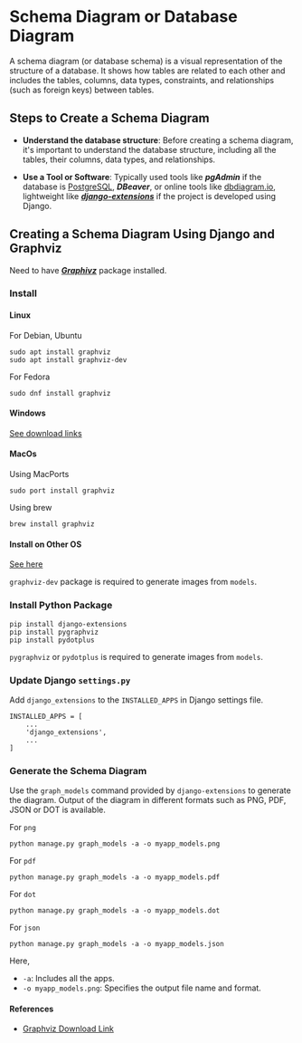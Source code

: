 # Schema Diagram or Database Diagram
A schema diagram (or database schema) is a visual representation of the structure of a database. It shows how tables are related to each other and includes the tables, columns, data types, constraints, and relationships (such as foreign keys) between tables.

## Steps to Create a Schema Diagram
- **Understand the database structure**: Before creating a schema diagram, it's important to understand the database structure, including all the tables, their columns, data types, and relationships.

- **Use a Tool or Software**: Typically used tools like ***pgAdmin*** if the database is [PostgreSQL](/Database/SQL/PostgreSQL/README.md), ***DBeaver***, or online tools like [dbdiagram.io](https://dbdiagram.io/), lightweight like [***django-extensions***](https://django-extensions.readthedocs.io/en/latest/) if the project is developed using Django.

## Creating a Schema Diagram Using Django and Graphviz
Need to have [***Graphivz***](https://graphviz.org/) package installed.

### Install
#### Linux
For Debian, Ubuntu
```
sudo apt install graphviz
sudo apt install graphviz-dev
```

For Fedora
```
sudo dnf install graphviz
```

#### Windows
[See download links](https://graphviz.org/download/)

#### MacOs
Using MacPorts
```
sudo port install graphviz
```

Using brew
```
brew install graphviz
```

#### Install on Other OS
[See here](https://graphviz.org/download/)

`graphviz-dev` package is required to generate images from `models`.

### Install Python Package
```
pip install django-extensions
pip install pygraphviz
pip install pydotplus
```

`pygraphviz` or `pydotplus` is required to generate images from `models`.

### Update Django `settings.py`
Add `django_extensions` to the `INSTALLED_APPS` in Django settings file.
```
INSTALLED_APPS = [
    ...
    'django_extensions',
    ...
]
```

### Generate the Schema Diagram
Use the `graph_models` command provided by `django-extensions` to generate the diagram. Output of the diagram in different formats such as PNG, PDF, JSON or DOT is available.

For `png`
```
python manage.py graph_models -a -o myapp_models.png
```

For `pdf`
```
python manage.py graph_models -a -o myapp_models.pdf
```

For `dot`
```
python manage.py graph_models -a -o myapp_models.dot
```

For `json`
```
python manage.py graph_models -a -o myapp_models.json
```

Here,
- `-a`: Includes all the apps.
- `-o myapp_models.png`: Specifies the output file name and format.

#### References
- [Graphviz Download Link](https://graphviz.org/download/)
